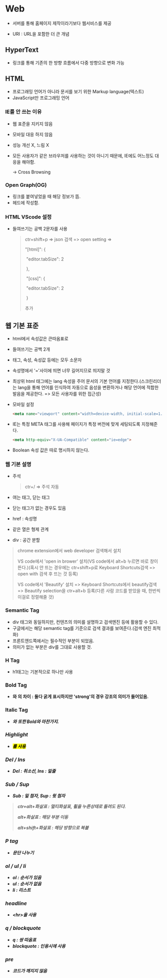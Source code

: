 # Web

- 서버를 통해 홈페이지 제작이라기보다 웹서비스를 제공

- URI : URL을 포함한 더 큰 개념



## HyperText

- 링크를 통해 기존의 한 방향 흐름에서 다중 방향으로 변화 가능



## HTML

- 프로그래밍 언어가 아니라 문서를 보기 위한 Markup language(텍스트)
- JavaScript만 프로그래밍 언어



### IE를 안 쓰는 이유

- 웹 표준을 지키지 않음

- 모바일 대응 하지 않음

- 성능 개선 X, 느림 X

  

- 모든 사용자가 같은 브라우저를 사용하는 것이 아니기 때문에, IE에도 어느정도 대응을 해야함.

  -> Cross Browsing



### Open Graph(OG)

- 링크를 붙여넣었을 때 해당 정보가 뜸.
- 헤드에 작성함.



### HTML VScode 설정

- 들여쓰기는 공백 2문자를 사용

  > ctr+shift+p => json 검색 => open setting => 
  >
  > "[html]": {
  >
  > ​        "editor.tabSize": 2    
  >
  > ​    },
  >
  > ​    "[css]": {
  >
  > ​        "editor.tabSize": 2
  >
  > ​    }
  >
  > 추가



## 웹 기본 표준

- html에서 속성값은 큰따옴표로

- 들여쓰기는 공백 2개

- 태그, 속성, 속성값 등에는 모두 소문자

- 속성명에서 '='사이에 띄면 너무 길어지므로 띄지말 것

- 최상위 html 태그에는 lang 속성을 주어 문서의 기본 언어를 지정한다.(스크린리더는 lang을 통해 언어를 인식하여 자동으로 음성을 변환하거나 해당 언어에 적합한 발음을 제공한다. => 모든 사용자를 위한 접근성)

- 모바일 설정

  ```html
  <meta name="viewport" content="width=device-width, initial-scale=1.0">
  ```

  

- IE는 특정 META 태그를 사용해 페이지가 특정 버전에 맞게 세팅되도록 지정해준다.

  ```html
  <meta http-equiv="X-UA-Compatible" content="ie=edge">
  ```



- Boolean 속성 값은 따로 명시하지 않는다.



### 웹 기본 설명

- 주석

  > ctr+/	=> 주석 자동

- 여는 태그, 닫는 태그

- 닫는 태그가 없는 경우도 있음

- href : 속성명

- 같은 열은 형제 관계

- div : 공간 분할



> chrome extension에서 web developer 검색해서 설치
>
> VS code에서 'open in brower' 설치(VS code에서 alt+b 누르면 바로 창이 뜬다.)(혹시 안 뜨는 경우에는 ctr+shift+p로 Keyboard Shortcuts검색 => open with 검색 후 뜨는 것 등록)
>
> VS code에서 'Beautify' 설치 => Keyboard Shortcuts에서 beautify검색 => Beautify selection을 ctr+alt+b 등록(다른 사람 코드를 받았을 때, 한번씩 이걸로 정렬해줄 것)



### Semantic Tag

- div 태그와 동일하지만, 컨텐츠의 의미를 설명하고 검색엔진 등에 활용할 수 있다.
- 구글에서는 해당 semantic tag를 기준으로 검색 결과를 보여준다.(검색 엔진 최적화)
- 프론트엔드쪽에서는 필수적인 부분이 되었음.
- 의미가 없는 부분은 div를 그대로 사용할 것. 



### H Tag

- h1태그는 기본적으로 하나만 사용



### Bold Tag

- <b>와 <strong>의 차이 : 둘다 굵게 표시하지만 'strong'의 경우 강조의 의미가 들어있음.



### Italic Tag

- <i>와 <em> 또한 Bold와 마찬가지.



### Highlight

- <mark>를 사용



### Del / Ins

- Del : 취소선, Ins : 밑줄



### Sub / Sup

- Sub : 밑 첨자, Sup : 윗 첨자



> ctr+alt+화살표 : 멀티화살표, 휠을 누른상태로 돌려도 된다.
>
> alt+화살표 : 해당 부분 이동
>
> alt+shift+화살표 : 해당 방향으로 복붙



### P tag

- 문단 나누기



### ol / ul / li

- ol : 순서가 있음
- ul : 순서가 없음
- li : 리스트



### headline

- \<hr>을 사용



### q / blockquote

- q : 쌍 따옴표
- blockquote : 인용시에 사용



### pre

- 코드가 깨지지 않음





